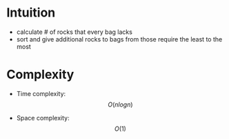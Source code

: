 # Intuition
- calculate # of rocks that every bag lacks
- sort and give additional rocks to bags from those require the least to the most

# Complexity
- Time complexity:
$$O(nlogn)$$

- Space complexity:
$$O(1)$$
